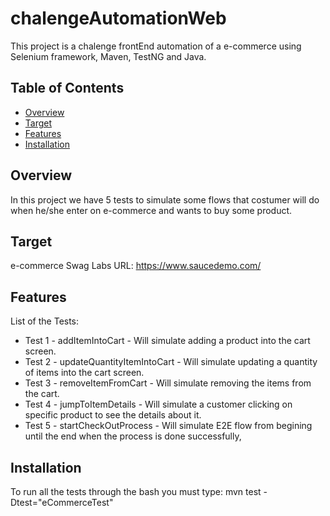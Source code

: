 # chalengeAutomationWeb

This project is a chalenge frontEnd automation of a e-commerce using Selenium framework, Maven, TestNG and Java.

## Table of Contents

- [Overview](#overview)
- [Target](#target)
- [Features](#features)
- [Installation](#installation)

## Overview

In this project we have 5 tests to simulate some flows that costumer will do when he/she enter on e-commerce and wants to buy some product.

## Target
e-commerce Swag Labs
URL: https://www.saucedemo.com/

## Features
List of the Tests:

- Test 1 - addItemIntoCart - Will simulate adding a product into the cart screen.
- Test 2 - updateQuantityItemIntoCart - Will simulate updating a quantity of items into the cart screen. 
- Test 3 - removeItemFromCart - Will simulate removing the items from the cart.
- Test 4 - jumpToItemDetails - Will simulate a customer clicking on specific product to see the details about it.
- Test 5 - startCheckOutProcess - Will simulate E2E flow from begining until the end when the process is done successfully,


## Installation

To run all the tests through the bash you must type:
mvn test -Dtest="eCommerceTest"


